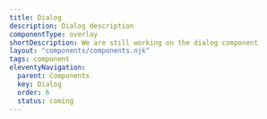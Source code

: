 ```yaml
---
title: Dialog
description: Dialog description
componentType: overlay
shortDescription: We are still working on the dialog component
layout: "components/components.njk"
tags: component
eleventyNavigation:
  parent: Components
  key: Dialog
  order: 6
  status: coming
---
```


